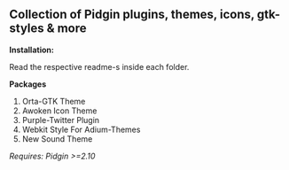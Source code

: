 Collection of Pidgin plugins, themes, icons, gtk-styles & more
------------------------------------------------------------------------------------------------

**Installation:**

Read the respective readme-s inside each folder. 

**Packages**

 1. Orta-GTK Theme
 2. Awoken Icon Theme
 3. Purple-Twitter Plugin
 4. Webkit Style For Adium-Themes
 5. New Sound Theme





*Requires: Pidgin >=2.10*
